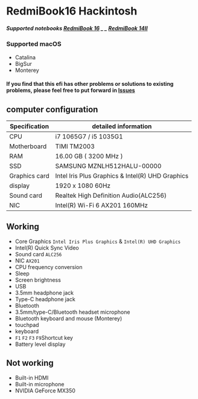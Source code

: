 # RedmiBook16 Hackintosh

##### Supported notebooks  [RedmiBook 16](https://www.mi.com/buy/detail?product_id=10000242&cfrom=search) _ _ [RedmiBook 14II](https://www.mi.com/buy/detail?product_id=10000241)

### Supported macOS
- Catalina
- BigSur
- Monterey 

#### If you find that this efi has other problems or solutions to existing problems, please feel free to put forward in [lssues](https://github.com/XingKong746/RedmiBook16-Hackintosh/issues)

## computer configuration
| Specification | detailed information                             |
| ------------- | ------------------------------------------------ |
| CPU           | i7 1065G7 / i5 1035G1                            |
| Motherboard   | TIMI TM2003                                      |
| RAM           | 16.00 GB ( 3200 MHz )                            |
| SSD           | SAMSUNG MZNLH512HALU-00000                       |
| Graphics card | Intel Iris Plus Graphics & Intel(R) UHD Graphics |
| display       | 1920 x 1080  60Hz                                |
| Sound card    | Realtek High Definition Audio(ALC256)            |
| NIC           | Intel(R) Wi-Fi 6 AX201 160MHz                    |

## Working
- Core Graphics `Intel Iris Plus Graphics` & `Intel(R) UHD Graphics`
- Intel(R) Quick Sync Video
- Sound card  `ALC256`
- NIC  `AX201`
- CPU frequency conversion
- Sleep
- Screen brightness
- USB
- 3.5mm headphone jack
- Type-C headphone jack
- Bluetooth
- 3.5mm/type-C/Bluetooth headset microphone
- Bluetooth keyboard and mouse (Monterey)
- touchpad
- keyboard
- `F1` `F2` `F3` `F9`Shortcut key
- Battery level display

## Not working
- Built-in HDMI
- Built-in microphone
- NVIDIA GeForce MX350

